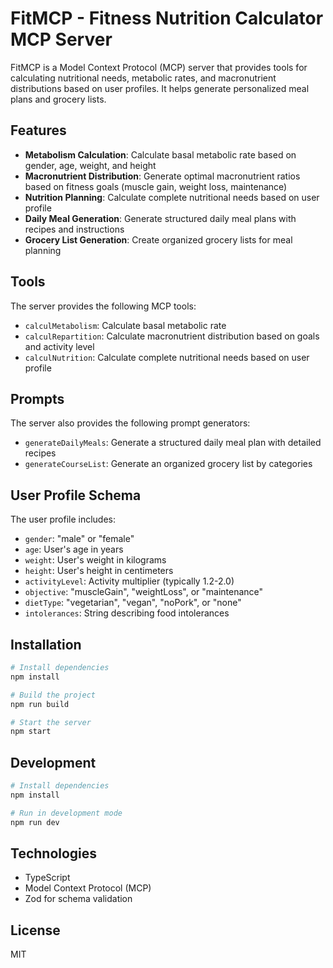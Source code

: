 # FitMCP - Fitness Nutrition Calculator MCP Server

FitMCP is a Model Context Protocol (MCP) server that provides tools for calculating nutritional needs, metabolic rates, and macronutrient distributions based on user profiles. It helps generate personalized meal plans and grocery lists.

## Features

- **Metabolism Calculation**: Calculate basal metabolic rate based on gender, age, weight, and height
- **Macronutrient Distribution**: Generate optimal macronutrient ratios based on fitness goals (muscle gain, weight loss, maintenance)
- **Nutrition Planning**: Calculate complete nutritional needs based on user profile
- **Daily Meal Generation**: Generate structured daily meal plans with recipes and instructions
- **Grocery List Generation**: Create organized grocery lists for meal planning

## Tools

The server provides the following MCP tools:

- `calculMetabolism`: Calculate basal metabolic rate
- `calculRepartition`: Calculate macronutrient distribution based on goals and activity level
- `calculNutrition`: Calculate complete nutritional needs based on user profile

## Prompts

The server also provides the following prompt generators:

- `generateDailyMeals`: Generate a structured daily meal plan with detailed recipes
- `generateCourseList`: Generate an organized grocery list by categories

## User Profile Schema

The user profile includes:

- `gender`: "male" or "female"
- `age`: User's age in years
- `weight`: User's weight in kilograms
- `height`: User's height in centimeters
- `activityLevel`: Activity multiplier (typically 1.2-2.0)
- `objective`: "muscleGain", "weightLoss", or "maintenance"
- `dietType`: "vegetarian", "vegan", "noPork", or "none"
- `intolerances`: String describing food intolerances

## Installation

```bash
# Install dependencies
npm install

# Build the project
npm run build

# Start the server
npm start
```

## Development

```bash
# Install dependencies
npm install

# Run in development mode
npm run dev
```

## Technologies

- TypeScript
- Model Context Protocol (MCP)
- Zod for schema validation

## License

MIT
